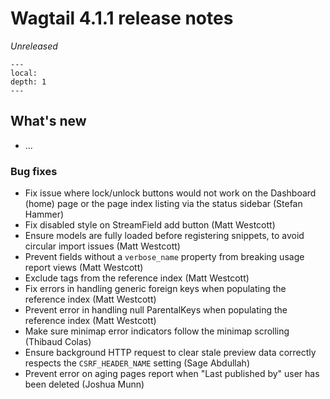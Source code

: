 # Wagtail 4.1.1 release notes

_Unreleased_

```{contents}
---
local:
depth: 1
---
```

## What's new

 * ...

### Bug fixes

 * Fix issue where lock/unlock buttons would not work on the Dashboard (home) page or the page index listing via the status sidebar (Stefan Hammer)
 * Fix disabled style on StreamField add button (Matt Westcott)
 * Ensure models are fully loaded before registering snippets, to avoid circular import issues (Matt Westcott)
 * Prevent fields without a `verbose_name` property from breaking usage report views (Matt Westcott)
 * Exclude tags from the reference index (Matt Westcott)
 * Fix errors in handling generic foreign keys when populating the reference index (Matt Westcott)
 * Prevent error in handling null ParentalKeys when populating the reference index (Matt Westcott)
 * Make sure minimap error indicators follow the minimap scrolling (Thibaud Colas)
 * Ensure background HTTP request to clear stale preview data correctly respects the `CSRF_HEADER_NAME` setting (Sage Abdullah)
 * Prevent error on aging pages report when "Last published by" user has been deleted (Joshua Munn)

